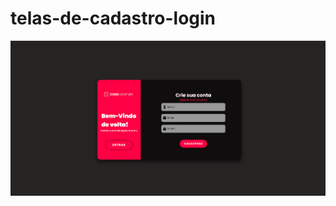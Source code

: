 # telas-de-cadastro-login

<img src="https://github.com/christianmesaque/telas-de-cadastro-login/blob/main/assets/login-cadastro.gif">
